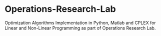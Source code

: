 # Operations-Research-Lab
Optimization Algorithms Implementation in Python, Matlab and CPLEX 
for Linear and Non-Linear Programming as part of Operations Research Lab.
